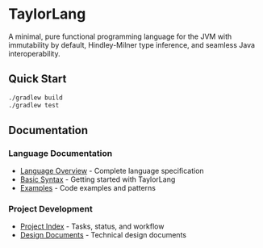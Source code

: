 # TaylorLang

A minimal, pure functional programming language for the JVM with immutability by default, Hindley-Milner type inference, and seamless Java interoperability.

## Quick Start

```bash
./gradlew build
./gradlew test
```

## Documentation

### Language Documentation
- [Language Overview](docs/language/overview.md) - Complete language specification
- [Basic Syntax](docs/language/basic-syntax.md) - Getting started with TaylorLang  
- [Examples](docs/language/examples.md) - Code examples and patterns

### Project Development
- [Project Index](docs/project/index.md) - Tasks, status, and workflow
- [Design Documents](docs/designs/index.md) - Technical design documents